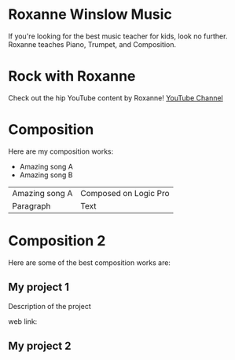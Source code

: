 # Roxanne Winslow Music

If you're looking for the best music teacher for kids, look no further. Roxanne teaches Piano, Trumpet, and Composition. 

# Rock with Roxanne

Check out the hip YouTube content by Roxanne! 
[YouTube Channel](https://www.youtube.com/channel/UCSiQCILHISInMRkab-JJRsw/featured)

# Composition

Here are my composition works: 

- Amazing song A
- Amazing song B

|       |  |
| ----------- | ----------- |
| Amazing song A      | Composed on Logic Pro       |
| Paragraph   | Text        |

# Composition 2

Here are some of the best composition works are: 

## My project 1

Description of the project

web link:  

## My project 2
